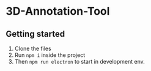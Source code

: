 # 3D-Annotation-Tool

## Getting started
1. Clone the files
2. Run `npm i` inside the project
3. Then `npm run electron` to start in development env.
